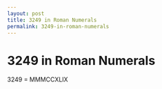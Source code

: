 ```yaml
---
layout: post
title: 3249 in Roman Numerals
permalink: 3249-in-roman-numerals
---
```


# 3249 in Roman Numerals

3249 = MMMCCXLIX
